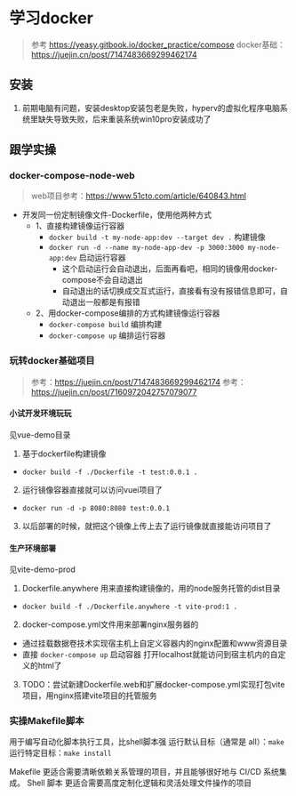 # 学习docker

> 参考 https://yeasy.gitbook.io/docker_practice/compose
> docker基础：https://juejin.cn/post/7147483669299462174

## 安装

1. 前期电脑有问题，安装desktop安装包老是失败，hyperv的虚拟化程序电脑系统里缺失导致失败，后来重装系统win10pro安装成功了

## 跟学实操

### docker-compose-node-web

> web项目参考：https://www.51cto.com/article/640843.html

- 开发同一份定制镜像文件-Dockerfile，使用他两种方式
    - 1、直接构建镜像运行容器
      - `docker build -t my-node-app:dev --target dev .` 构建镜像
      - `docker run -d --name my-node-app-dev -p 3000:3000 my-node-app:dev` 启动运行容器
        - 这个启动运行会自动退出，后面再看吧，相同的镜像用docker-compose不会自动退出
        - 自动退出的话切换成交互式运行，直接看有没有报错信息即可，自动退出一般都是有报错
    - 2、用docker-compose编排的方式构建镜像运行容器
      - `docker-compose build` 编排构建
      - `docker-compose up` 编排运行容器

###  玩转docker基础项目

> 参考：https://juejin.cn/post/7147483669299462174
> 参考：https://juejin.cn/post/7160972042757079077



#### 小试开发环境玩玩

见vue-demo目录

1. 基于dockerfile构建镜像
  - `docker build -f ./Dockerfile -t test:0.0.1 .`
2. 运行镜像容器直接就可以访问vuei项目了
  - `docker run -d -p 8080:8080 test:0.0.1`
3. 以后部署的时候，就把这个镜像上传上去了运行镜像就直接能访问项目了

#### 生产环境部署

见vite-demo-prod

1. Dockerfile.anywhere 用来直接构建镜像的，用的node服务托管的dist目录
  - `docker build -f ./Dockerfile.anywhere -t vite-prod:1 .`
2. docker-compose.yml文件用来部署nginx服务器的
  - 通过挂载数据卷技术实现宿主机上自定义容器内的nginx配置和www资源目录
  - 直接 `docker-compose up` 启动容器 打开localhost就能访问到宿主机内的自定义的html了
3. TODO：尝试新建Dockerfile.web和扩展docker-compose.yml实现打包vite项目，用nginx搭建vite项目的托管服务

### 实操Makefile脚本

用于编写自动化脚本执行工具，比shell脚本强
运行默认目标（通常是 all）：`make`
运行特定目标：`make install`

Makefile 更适合需要清晰依赖关系管理的项目，并且能够很好地与 CI/CD 系统集成。
Shell 脚本 更适合需要高度定制化逻辑和灵活处理文件操作的项目